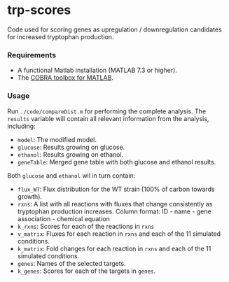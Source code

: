 
# trp-scores

Code used for scoring genes as upregulation / downregulation candidates for increased tryptophan production.

### Requirements

* A functional Matlab installation (MATLAB 7.3 or higher).
* The [COBRA toolbox for MATLAB](https://github.com/opencobra/cobratoolbox).

### Usage

Run `./code/compareDist.m` for performing the complete analysis. The `results` variable will contain all relevant information from the analysis, including:

* `model`: The modified model.
* `glucose`: Results growing on glucose.
* `ethanol`: Results growing on ethanol.
* `geneTable`: Merged gene table with both glucose and ethanol results.

Both `glucose` and `ethanol` wil in turn contain:

* `flux_WT`: Flux distribution for the WT strain (100% of carbon towards growth).
* `rxns`: A list with all reactions with fluxes that change consistently as tryptophan production increases. Column format: ID - name - gene association - chemical equation
* `k_rxns`: Scores for each of the reactions in `rxns`
* `v_matrix`: Fluxes for each reaction in `rxns` and each of the 11 simulated conditions.
* `k_matrix`: Fold changes for each reaction in `rxns` and each of the 11 simulated conditions.
* `genes`: Names of the selected targets.
* `k_genes`: Scores for each of the targets in `genes`.
